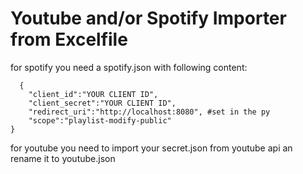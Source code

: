 # Youtube and/or Spotify Importer from Excelfile

for spotify you need a spotify.json with following content:
```
  {
    "client_id":"YOUR CLIENT ID",
    "client_secret":"YOUR CLIENT ID",
    "redirect_uri":"http://localhost:8080", #set in the py
    "scope":"playlist-modify-public" 
}
```

for youtube you need to import your secret.json from youtube api an rename it to youtube.json
